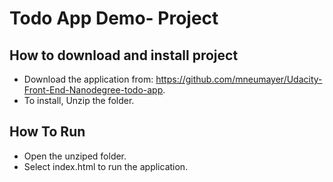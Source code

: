 # Todo App Demo- Project

## How to download and install project  
* Download the application from: https://github.com/mneumayer/Udacity-Front-End-Nanodegree-todo-app.
* To install, Unzip the folder.

## How To Run
* Open the unziped folder.
* Select index.html to run the application.

#
